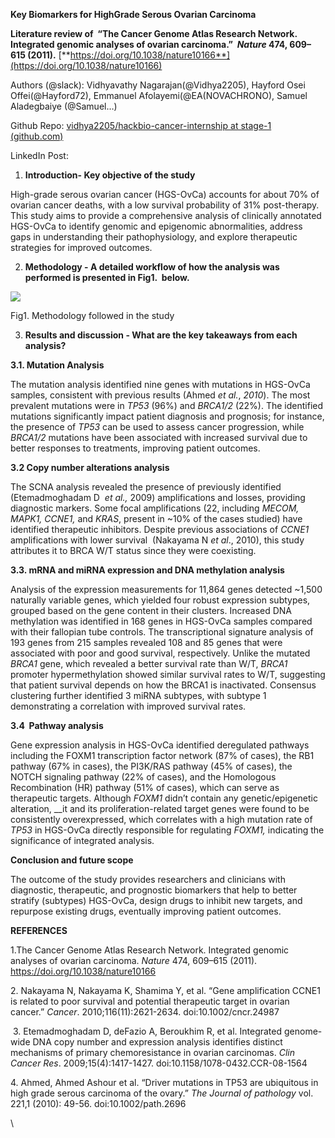 <!--StartFragment-->

**Key Biomarkers for HighGrade Serous Ovarian Carcinoma** 

**Literature review of  “The Cancer Genome Atlas Research Network. Integrated genomic analyses of ovarian carcinoma.”  _Nature_ 474, 609–615 (2011).** [**https://doi.org/10.1038/nature10166**](https://doi.org/10.1038/nature10166)

Authors (@slack): Vidhyavathy Nagarajan(@Vidhya2205), Hayford Osei Offei(@Hayford72), Emmanuel Afolayemi(@EA(NOVACHRONO), Samuel Aladegbaiye (@Samuel…) 

Github Repo: [vidhya2205/hackbio-cancer-internship at stage-1 (github.com)](https://github.com/vidhya2205/hackbio-cancer-internship/tree/stage-1)

LinkedIn Post: 

1. **Introduction- Key objective of the study** 

High-grade serous ovarian cancer (HGS-OvCa) accounts for about 70% of ovarian cancer deaths, with a low survival probability of 31% post-therapy. This study aims to provide a comprehensive analysis of clinically annotated HGS-OvCa to identify genomic and epigenomic abnormalities, address gaps in understanding their pathophysiology, and explore therapeutic strategies for improved outcomes.

2. **Methodology - A detailed workflow of how the analysis was performed is presented in Fig1.  below.**

![](https://lh7-rt.googleusercontent.com/docsz/AD_4nXeJrEli2uKheRdhl3pu76pUi9csAdo1GF2pWYyG6Nb91MOUfHNULtf0A_GodNy-F7OuTI3sJzaavEpBhmhuJq0khA-ZPTerRoeBVDU2U7s6d0XhVTmIlHVEjXDzQol_WXBA-UgAWjfKVU4YlUMr-4Wcy2nG?key=Ys7ebyT0dO9LqzbHP9JeUg)

Fig1. Methodology followed in the study

3. **Results and discussion - What are the key takeaways from each analysis?**

**3.1. Mutation Analysis**

The mutation analysis identified nine genes with mutations in HGS-OvCa samples, consistent with previous results (Ahmed _et al._, _2010_). The most prevalent mutations were in _TP53_ (96%) and _BRCA1/2_ (22%). The identified mutations significantly impact patient diagnosis and prognosis; for instance, the presence of _TP53_ can be used to assess cancer progression, while _BRCA1/2_ mutations have been associated with increased survival due to better responses to treatments, improving patient outcomes.

**3.2 Copy number alterations analysis** 

The SCNA analysis revealed the presence of previously identified (Etemadmoghadam D  _et al.,_ 2009) amplifications and losses, providing diagnostic markers. Some focal amplifications (22, including _MECOM, MAPK1, CCNE1,_ and _KRAS_, present in \~10% of the cases studied) have identified therapeutic inhibitors. Despite previous associations of _CCNE1_ amplifications with lower survival  (Nakayama N _et al_., 2010), this study attributes it to BRCA W/T status since they were coexisting.

**3.3. mRNA and miRNA expression and DNA methylation analysis**

Analysis of the expression measurements for 11,864 genes detected \~1,500 naturally variable genes, which yielded four robust expression subtypes, grouped based on the gene content in their clusters. Increased DNA methylation was identified in 168 genes in HGS-OvCa samples compared with their fallopian tube controls. The transcriptional signature analysis of 193 genes from 215 samples revealed 108 and 85 genes that were associated with poor and good survival, respectively. Unlike the mutated _BRCA1_ gene, which revealed a better survival rate than W/T, _BRCA1_ promoter hypermethylation showed similar survival rates to W/T, suggesting that patient survival depends on how the BRCA1 is inactivated. Consensus clustering further identified 3 miRNA subtypes, with subtype 1 demonstrating a correlation with improved survival rates.

**3.4  Pathway analysis**

Gene expression analysis in HGS-OvCa identified deregulated pathways including the FOXM1 transcription factor network (87% of cases), the RB1 pathway (67% in cases), the PI3K/RAS pathway (45% of cases), the NOTCH signaling pathway (22% of cases), and the Homologous Recombination (HR) pathway (51% of cases), which can serve as therapeutic targets. Although _FOXM1_ didn’t contain any genetic/epigenetic alteration, __it and its proliferation-related target genes were found to be consistently overexpressed, which correlates with a high mutation rate of _TP53_ in HGS-OvCa directly responsible for regulating _FOXM1,_ indicating the significance of integrated analysis. 

**Conclusion and future scope** 

The outcome of the study provides researchers and clinicians with diagnostic, therapeutic, and prognostic biomarkers that help to better stratify (subtypes) HGS-OvCa, design drugs to inhibit new targets, and repurpose existing drugs, eventually improving patient outcomes.

**REFERENCES**

1.The Cancer Genome Atlas Research Network. Integrated genomic analyses of ovarian carcinoma. _Nature_ 474, 609–615 (2011). <https://doi.org/10.1038/nature10166>

2\. Nakayama N, Nakayama K, Shamima Y, et al. “Gene amplification CCNE1 is related to poor survival and potential therapeutic target in ovarian cancer.” _Cancer_. 2010;116(11):2621-2634. doi:10.1002/cncr.24987

 3. Etemadmoghadam D, deFazio A, Beroukhim R, et al. Integrated genome-wide DNA copy number and expression analysis identifies distinct mechanisms of primary chemoresistance in ovarian carcinomas. _Clin Cancer Res_. 2009;15(4):1417-1427. doi:10.1158/1078-0432.CCR-08-1564

4\. Ahmed, Ahmed Ashour et al. “Driver mutations in TP53 are ubiquitous in high grade serous carcinoma of the ovary.” _The Journal of pathology_ vol. 221,1 (2010): 49-56. doi:10.1002/path.2696

\


<!--EndFragment-->
